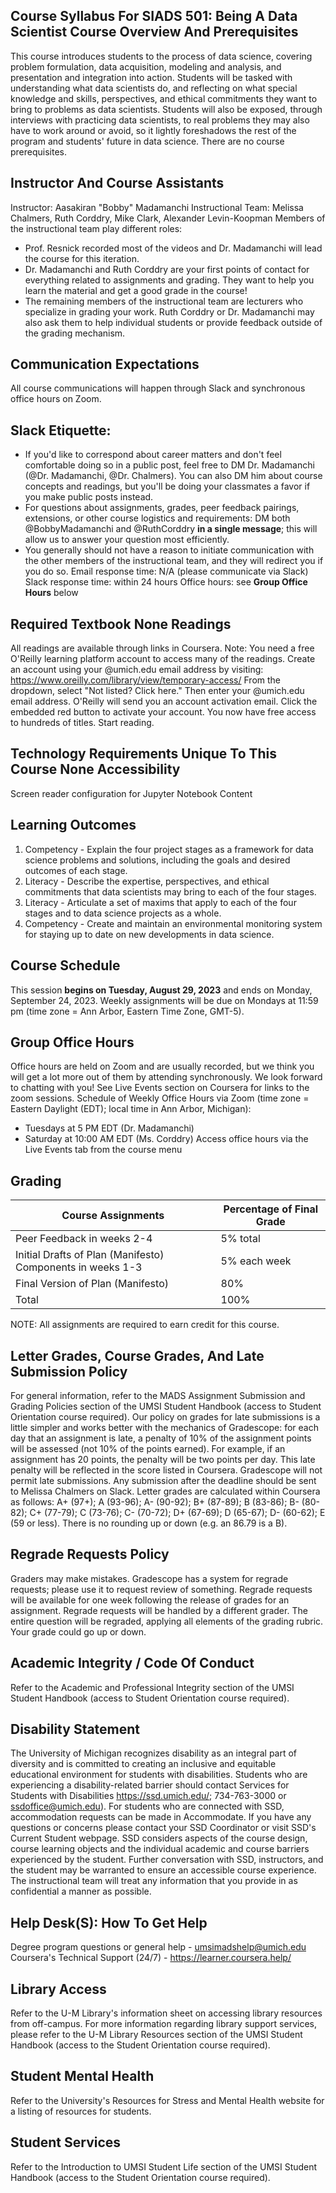 ## Course Syllabus For SIADS 501: Being A Data Scientist Course Overview And Prerequisites

This course introduces students to the process of data science, covering problem formulation, data acquisition, modeling and analysis, and presentation and integration into action. Students will be tasked with understanding what data scientists do, and reflecting on what special knowledge and skills, perspectives, and ethical commitments they want to bring to problems as data scientists. Students will also be exposed, through interviews with practicing data scientists, to real problems they may also have to work around or avoid, so it lightly foreshadows the rest of the program and students' future in data science. There are no course prerequisites.

## Instructor And Course Assistants

Instructor: Aasakiran "Bobby" Madamanchi Instructional Team: Melissa Chalmers, Ruth Corddry, Mike Clark, Alexander Levin-Koopman Members of the instructional team play different roles:

- Prof. Resnick recorded most of the videos and Dr. Madamanchi will lead the course for this iteration.
- Dr. Madamanchi and Ruth Corddry are your first points of contact for everything related to assignments and grading. They want to help you learn the material and get a good grade in the course!
- The remaining members of the instructional team are lecturers who specialize in grading your work. Ruth Corddry or Dr. Madamanchi may also ask them to help individual students or provide feedback outside of the grading mechanism.

## Communication Expectations

All course communications will happen through Slack and synchronous office hours on Zoom.

## Slack Etiquette:

- If you'd like to correspond about career matters and don't feel comfortable doing so in a public post, feel free to DM Dr. Madamanchi (@Dr. Madamanchi, @Dr. Chalmers). You can also DM him about course concepts and readings, but you'll be doing your classmates a favor if you make public posts instead.
- For questions about assignments, grades, peer feedback pairings, extensions, or other course logistics and requirements: DM both @BobbyMadamanchi and @RuthCorddry **in a single message**; this will allow us to answer your question most efficiently.
- You generally should not have a reason to initiate communication with the other members of the instructional team, and they will redirect you if you do so.
  Email response time: N/A (please communicate via Slack) Slack response time: within 24 hours Office hours: see **Group Office Hours** below

## Required Textbook None Readings

All readings are available through links in Coursera. Note: You need a free O'Reilly learning platform account to access many of the readings. Create an account using your <uniqname>@umich.edu email address by visiting: https://www.oreilly.com/library/view/temporary-access/ From the dropdown, select "Not listed? Click here." Then enter your <uniqname>@umich.edu email address. O'Reilly will send you an account activation email. Click the embedded red button to activate your account. You now have free access to hundreds of titles. Start reading.

## Technology Requirements Unique To This Course None Accessibility

Screen reader configuration for Jupyter Notebook Content

## Learning Outcomes

1.  Competency - Explain the four project stages as a framework for data science problems and solutions, including the goals and desired outcomes of each stage.
2.  Literacy - Describe the expertise, perspectives, and ethical commitments that data scientists may bring to each of the four stages.
3.  Literacy - Articulate a set of maxims that apply to each of the four stages and to data science projects as a whole.
4.  Competency - Create and maintain an environmental monitoring system for staying up to date on new developments in data science.

## Course Schedule

This session **begins on Tuesday, August 29, 2023** and ends on Monday, September 24, 2023. Weekly assignments will be due on Mondays at 11:59 pm (time zone = Ann Arbor, Eastern Time Zone, GMT-5).

## Group Office Hours

Office hours are held on Zoom and are usually recorded, but we think you will get a lot more out of them by attending synchronously. We look forward to chatting with you! See Live Events section on Coursera for links to the zoom sessions. Schedule of Weekly Office Hours via Zoom (time zone = Eastern Daylight (EDT); local time in Ann Arbor, Michigan):

- Tuesdays at 5 PM EDT (Dr. Madamanchi)
- Saturday at 10:00 AM EDT (Ms. Corddry)
  Access office hours via the Live Events tab from the course menu

## Grading

| Course Assignments                                         | Percentage of Final Grade |
| ---------------------------------------------------------- | ------------------------- |
| Peer Feedback in weeks 2-4                                 | 5% total                  |
| Initial Drafts of Plan (Manifesto) Components in weeks 1-3 | 5% each week              |
| Final Version of Plan (Manifesto)                          | 80%                       |
| Total                                                      | 100%                      |

NOTE: All assignments are required to earn credit for this course.

## Letter Grades, Course Grades, And Late Submission Policy

For general information, refer to the MADS Assignment Submission and Grading Policies section of the UMSI Student Handbook (access to Student Orientation course required). Our policy on grades for late submissions is a little simpler and works better with the mechanics of Gradescope: for each day that an assignment is late, a penalty of 10% of the assignment points will be assessed (not 10% of the points earned). For example, if an assignment has 20 points, the penalty will be two points per day. This late penalty will be reflected in the score listed in Coursera. Gradescope will not permit late submissions. Any submission after the deadline should be sent to Melissa Chalmers on Slack. Letter grades are calculated within Coursera as follows: A+ (97+); A (93-96); A- (90-92); B+ (87-89); B (83-86); B- (80-82); C+ (77-79); C (73-76); C- (70-72); D+ (67-69); D (65-67); D- (60-62); E (59 or less). There is no rounding up or down (e.g. an 86.79 is a B).

## Regrade Requests Policy

Graders may make mistakes. Gradescope has a system for regrade requests; please use it to request review of something. Regrade requests will be available for one week following the release of grades for an assignment. Regrade requests will be handled by a different grader. The entire question will be regraded, applying all elements of the grading rubric. Your grade could go up or down.

## Academic Integrity / Code Of Conduct

Refer to the Academic and Professional Integrity section of the UMSI Student Handbook (access to Student Orientation course required).

## Disability Statement

The University of Michigan recognizes disability as an integral part of diversity and is committed to creating an inclusive and equitable educational environment for students with disabilities. Students who are experiencing a disability-related barrier should contact Services for Students with Disabilities https://ssd.umich.edu/; 734-763-3000 or ssdoffice@umich.edu). For students who are connected with SSD, accommodation requests can be made in Accommodate. If you have any questions or concerns please contact your SSD Coordinator or visit SSD's Current Student webpage. SSD considers aspects of the course design, course learning objects and the individual academic and course barriers experienced by the student. Further conversation with SSD, instructors, and the student may be warranted to ensure an accessible course experience. The instructional team will treat any information that you provide in as confidential a manner as possible.

## Help Desk(S): How To Get Help

Degree program questions or general help - umsimadshelp@umich.edu Coursera's Technical Support (24/7) - https://learner.coursera.help/

## Library Access

Refer to the U-M Library's information sheet on accessing library resources from off-campus. For more information regarding library support services, please refer to the U-M Library Resources section of the UMSI Student Handbook (access to the Student Orientation course required).

## Student Mental Health

Refer to the University's Resources for Stress and Mental Health website for a listing of resources for students.

## Student Services

Refer to the Introduction to UMSI Student Life section of the UMSI Student Handbook (access to the Student Orientation course required).
